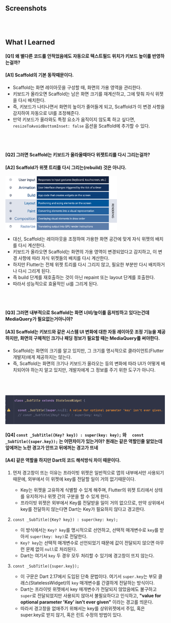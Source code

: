 
## Screenshots



<br/>
<br/>

## What I Learned

#### [Q1] 왜 별다른 코드를 안적었음에도 자동으로 텍스트필드 위치가 키보드 높이를 반영하는걸까?


#### [A1] Scaffold의 기본 동작때문이다.
- Scaffold는 화면 레이아웃을 구성할 때, 화면의 가용 영역을 관리한다. 
- 키보드가 올라오면 Scaffold는 남은 화면 크기를 재계산하고, 그에 맞춰 자식 위젯을 다시 배치한다. 
- 즉, 키보드가 나타나면서 화면의 높이가 줄어들게 되고, Scaffold가 이 변경 사항을 감지하여 자동으로 UI를 조정해준다.
- 만약 키보드가 올라와도 특정 요소가 움직이지 않도록 하고 싶다면, `resizeToAvoidBottomInset: false` 옵션을 Scaffold에 추가할 수 있다.

<br/>

#

#### [Q2] 그러면 Scaffold는 키보드가 올라올때마다 위젯트리를 다시 그리는걸까?

#### [A2]  Scaffold가 위젯 트리를 다시 그리는(rebuild) 것은 아니다.
<img src="readme_images/img.png" width="350">

- 대신, Scaffold는 레이아웃을 조정하여 가용한 화면 공간에 맞게 자식 위젯의 배치를 다시 계산한다. 
- 키보드가 올라오면 Scaffold는 화면의 가용 영역이 변경되었다고 감지하고, 이 변경 사항에 따라 자식 위젯들의 배치를 다시 계산한다. 
- 하지만 Flutter는 전체 위젯 트리를 다시 그리지 않고, 필요한 부분만 다시 배치하거나 다시 그리게 된다. 
- 즉 build 단계를 재호출하는 것이 아닌 repaint 또는 layout 단계를 호출한다. 
- 따라서 성능적으로 효율적인 ui를 그리게 된다.

<br/>

#

#### [Q3] 그러면 내부적으로 Scaffold는  화면 너비/높이를 옵저빙하고 있다는건데 MediaQuery가 필요없는거아니야?
#### [A3] Scaffold는 키보드와 같은 시스템 UI 변화에 대한 자동 레이아웃 조정 기능을 제공하지만, 화면의 구체적인 크기나 패딩 정보가 필요할 때는 MediaQuery를 써야한다.
- Scaffold는 화면의 크기를 알고 있지만, 그 크기를 명시적으로 클라이언트(Flutter 개발자)에게 제공하지는 않는다. 
- 즉, Scaffold는 화면의 크기나 키보드가 올라오는 등의 변화에 따라 UI가 어떻게 배치되어야 하는지 알고 있지만, 개발자에게 그 정보를 주기 위한 도구가 아니다.

<br/>

#

<img src="img.png" width="500">

#### [Q4] `const _SubTitle({Key? key}) : super(key: key);` 와 `  const _SubTitle({super.key});` 는 어떤차이가 있는거야? 원래는 같은 역할인줄 알았는데 앞에꺼는 노란 경고가 안뜨고 뒤에꺼는 경고가 뜨네

#### [A4] 같은 역할을 하지만 Dart의 코드 해석방식 차이 때문이다.
1. 먼저 경고창이 뜨는 이유는 프라이빗 위젯은 일반적으로 앱의 내부에서만 사용되기 때문에, 외부에서 이 위젯에 key를 전달할 일이 거의 없기때문이다.
   - Key는 위젯을 고유하게 식별할 수 있게 해주며, Flutter의 위젯 트리에서 상태를 유지하거나 위젯 간의 구분을 할 수 있게 한다.
   - 프라이빗 위젯은 외부에서 Key를 전달받을 일이 거의 없으므로, 만약 상위에서 key를 전달하지 않는다면 Dart는 Key가 필요하지 않다고 경고한다.

2. `const _SubTitle({Key? key}) : super(key: key);`<br/>
   - 이 방식에서는 `Key? key`를 명시적으로 선언하고, 선택적 매개변수로 `key`를 받아서 `super(key: key)`로 전달한다. 
   - `Key? key`는 선택적 매개변수로 선언되었기 때문에 값이 전달되지 않으면 아무런 문제 없이 `null`로 처리된다.
   - Dart는 여기서 `key` 두 경우 모두 처리할 수 있기에 경고창이 뜨지 않는다.

3. `const _SubTitle({super.key});`<br/>
   - 이 구문은 Dart 2.17에서 도입된 단축 문법이다. 여기서 `super.key`는 부모 클래스(StatelessWidget)의 `key` 매개변수를 간결하게 전달하는 방식이다. 
   - Dart는 프라이빗 위젯에서 key 매개변수가 전달되지 않았음에도 불구하고 `super`로 전달되었지만 사용되지 않아서 불필요하다고 인식하고, **"value for optional parameter 'Key' isn't ever given"** 이라는 경고를 띄운다.
   - 따라서 경고창을 없애주기 위해서는 key를 상위위젯에서 주입, 혹은 super.key로 받지 않기, 혹은 린트 수정의 방법이 있다.

